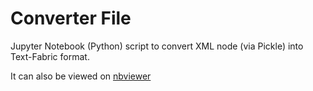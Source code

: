 # Converter File
Jupyter Notebook (Python) script to convert XML node (via Pickle) into Text-Fabric format.

It can also be viewed on [nbviewer](https://nbviewer.org/github/tonyjurg/NA1904/blob/1d314c138e67aa0e9ed8387c4d9cb92687c56b01/resources/converter/CreateTFfromXML.ipynb)
